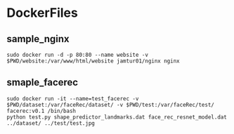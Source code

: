 # DockerFiles

## sample_nginx 

```
sudo docker run -d -p 80:80 --name website -v $PWD/website:/var/www/html/website jamtur01/nginx nginx
```

## smaple_facerec

```
sudo docker run -it --name=test_facerec -v $PWD/dataset:/var/faceRec/dataset/ -v $PWD/test:/var/faceRec/test/ facerec:v0.1 /bin/bash
python test.py shape_predictor_landmarks.dat face_rec_resnet_model.dat ../dataset/ ../test/test.jpg
```
